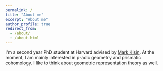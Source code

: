 ```yaml
---
permalink: /
title: "About me"
excerpt: "About me"
author_profile: true
redirect_from: 
  - /about/
  - /about.html
---
```


I'm a second year PhD student at Harvard advised by [Mark Kisin](https://people.math.harvard.edu/~kisin/). At the moment, I am mainly interested in p-adic geometry and prismatic cohomology. I like to think about geometric representation theory as well.

